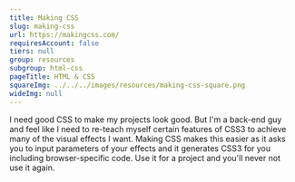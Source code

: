 ```yaml
---
title: Making CSS
slug: making-css
url: https://makingcss.com/
requiresAccount: false
tiers: null
group: resources
subgroup: html-css
pageTitle: HTML & CSS
squareImg: ../../../images/resources/making-css-square.png
wideImg: null
---
```


I need good CSS to make my projects look good.  But I'm a back-end guy and feel like I need to re-teach myself certain features of CSS3 to achieve many of the visual effects I want.  Making CSS makes this easier as it asks you to input parameters of your effects and it generates CSS3 for you including browser-specific code.  Use it for a project and you'll never not use it again.